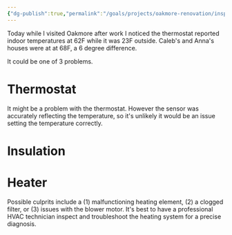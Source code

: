 ```yaml
---
{"dg-publish":true,"permalink":"/goals/projects/oakmore-renovation/inspect-heating-unit/","tags":["oakmore-renovation-task"],"created":"Jan 16, 2024, 9:48 PM"}
---
```


Today while I visited Oakmore after work I noticed the thermostat reported indoor temperatures at 62F while it was 23F outside. Caleb's and Anna's houses were at at 68F, a 6 degree difference.

It could be one of 3 problems.

# Thermostat

It might be a problem with the thermostat. However the sensor was accurately reflecting the temperature, so it's unlikely it would be an issue setting the temperature correctly.

# Insulation 

# Heater 

Possible culprits include a (1) malfunctioning heating element, (2) a clogged filter, or (3) issues with the blower motor. It's best to have a professional HVAC technician inspect and troubleshoot the heating system for a precise diagnosis.
